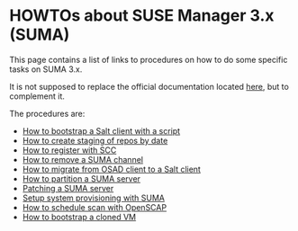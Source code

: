 # HOWTOs about SUSE Manager 3.x (SUMA)
This page contains a list of links to procedures on how to do some specific
tasks on SUMA 3.x.

It is not supposed to replace the official documentation located
[here](https://www.suse.com/documentation/suse-manager-3/), but to complement
it.

The procedures are:

- [How to bootstrap a Salt client with a script](suma_bootstrap_salt_client_with_script.md)
- [How to create staging of repos by
  date](suma_create_staging_of_repos_by_date.md)
- [How to register with SCC](suma_how_to_register_with_scc.md)
- [How to remove a SUMA channel](suma_how_to_remove_a_channel.md)
- [How to migrate from OSAD client to a Salt client](suma_migrate_from_osad_to_salt_client.md)
- [How to partition a SUMA server](suma_partitioning.md)
- [Patching a SUMA server](suma_patch_suse_manager.md)
- [Setup system provisioning with SUMA](suma_setup_for_system_provisioning.md)
- [How to schedule scan with OpenSCAP](suma_schedule_openscap.md)
- [How to bootstrap a cloned VM](suma_bootstrap_cloned_vm.md)
